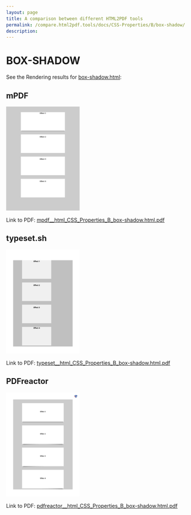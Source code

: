 ```yaml
---
layout: page
title: A comparison between different HTML2PDF tools
permalink: /compare.html2pdf.tools/docs/CSS-Properties/B/box-shadow/
description: 
---
```


# BOX-SHADOW

See the Rendering results for [box-shadow.html](/html/CSS%20Properties/B/box-shadow.html):

## mPDF
![](mpdf__html_CSS_Properties_B_box-shadow.html.png) 

Link to PDF: [mpdf__html_CSS_Properties_B_box-shadow.html.pdf](mpdf__html_CSS_Properties_B_box-shadow.html.pdf)

## typeset.sh
![](typeset__html_CSS_Properties_B_box-shadow.html.png) 

Link to PDF: [typeset__html_CSS_Properties_B_box-shadow.html.pdf](typeset__html_CSS_Properties_B_box-shadow.html.pdf)

## PDFreactor
![](pdfreactor__html_CSS_Properties_B_box-shadow.html.png) 

Link to PDF: [pdfreactor__html_CSS_Properties_B_box-shadow.html.pdf](pdfreactor__html_CSS_Properties_B_box-shadow.html.pdf)

